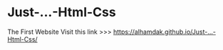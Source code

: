 # Just-...-Html-Css
The First Website 
Visit this link >>> https://alhamdak.github.io/Just-...-Html-Css/
